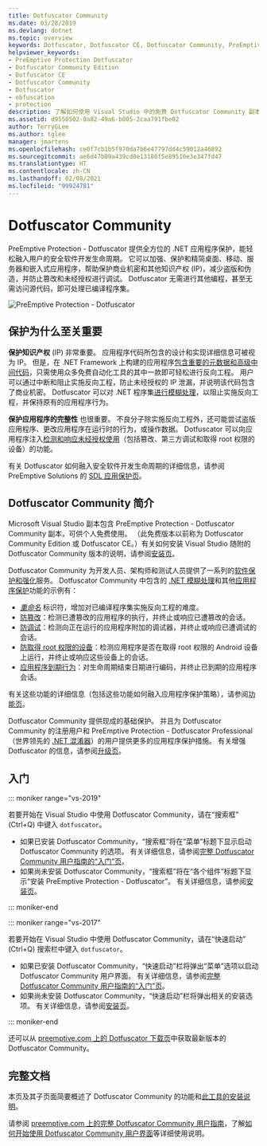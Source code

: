 ```yaml
---
title: Dotfuscator Community
ms.date: 03/28/2019
ms.devlang: dotnet
ms.topic: overview
keywords: Dotfuscator, Dotfuscator CE, Dotfuscator Community, PreEmptive, PreEmptive Solutions, PreEmptive Protection, 保护, 社区版, 模糊处理, .NET, 免费, Visual Studio 2019, Visual Studio 2017, Visual Studio
helpviewer_keywords:
- PreEmptive Protection Dotfuscator
- Dotfuscator Community Edition
- Dotfuscator CE
- Dotfuscator Community
- Dotfuscator
- obfuscation
- protection
description: 了解如何使用 Visual Studio 中的免费 Dotfuscator Community 副本保护 .NET 应用程序。
ms.assetid: d9550502-0a82-49a6-b005-2caa791fbe02
author: TerryGLee
ms.author: tglee
manager: jmartens
ms.openlocfilehash: ce0f7cb1b5f970da7b6e47797dd4c59012a46892
ms.sourcegitcommit: ae6d47b09a439cd0e13180f5e89510e3e347fd47
ms.translationtype: HT
ms.contentlocale: zh-CN
ms.lasthandoff: 02/08/2021
ms.locfileid: "99924781"
---
```

# <a name="dotfuscator-community"></a>Dotfuscator Community

PreEmptive Protection - Dotfuscator 提供全方位的 .NET 应用程序保护，能轻松融入用户的安全软件开发生命周期。
它可以加强、保护和精简桌面、移动、服务器和嵌入式应用程序，帮助保护商业机密和其他知识产权 (IP)，减少盗版和伪造，并防止篡改和未经授权进行调试。
Dotfuscator 无需进行其他编程，甚至无需访问源代码，即可处理已编译程序集。

![PreEmptive Protection - Dotfuscator](media/header.svg)

## <a name="why-protection-matters"></a>保护为什么至关重要

**保护知识产权** (IP) 非常重要。
应用程序代码所包含的设计和实现详细信息可被视为 IP。
但是，在 .NET Framework 上构建的应用程序[包含重要的元数据和高级中间代码][assemblies]，只需使用众多免费自动化工具的其中一款即可轻松进行反向工程。
用户可以通过中断和阻止实施反向工程，防止未经授权的 IP 泄漏，并说明该代码包含了商业机密。
Dotfuscator 可以对 .NET 程序集[进行模糊处理][obfuscation]，以阻止实施反向工程，并保持原有的应用程序行为。

**保护应用程序的完整性** 也很重要。
不良分子除实施反向工程外，还可能尝试盗版应用程序、更改应用程序在运行时的行为，或操作数据。
Dotfuscator 可以向应用程序注入[检测和响应未经授权使用][checks]（包括篡改、第三方调试和取得 root 权限的设备）的功能。

有关 Dotfuscator 如何融入安全软件开发生命周期的详细信息，请参阅 PreEmptive Solutions 的 [SDL 应用保护页][sdl-protection]。

## <a name="about-dotfuscator-community"></a>Dotfuscator Community 简介

Microsoft Visual Studio 副本包含 PreEmptive Protection - Dotfuscator Community 副本，可供个人免费使用。
（此免费版本以前称为 Dotfuscator Community Edition 或 Dotfuscator CE。）有关如何安装 Visual Studio 随附的 Dotfuscator Community 版本的说明，请参阅[安装页][install]。

Dotfuscator Community 为开发人员、架构师和测试人员提供了一系列的[软件保护和强化][software-protection]服务。
Dotfuscator Community 中包含的 [.NET 模糊处理][obfuscation]和其他[应用程序保护][app-protection]功能的示例有：

* *[重命名][renaming]* 标识符，增加对已编译程序集实施反向工程的难度。
* [防篡改][tamper]：检测已遭篡改的应用程序的执行，并终止或响应已遭篡改的会话。
* [防调试][debug]：检测向正在运行的应用程序附加的调试器，并终止或响应已遭调试的会话。
* [防取得 root 权限的设备][root]：检测应用程序是否在取得 root 权限的 Android 设备上运行，并终止或响应这些设备上的会话。
* [应用程序到期行为][shelflife]：对生命周期结束日期进行编码，并终止已到期的应用程序会话。

有关这些功能的详细信息（包括这些功能如何融入应用程序保护策略），请参阅[功能页][capabilities]。

Dotfuscator Community 提供现成的基础保护。
并且为 Dotfuscator Community 的注册用户和 PreEmptive Protection - Dotfuscator Professional（世界领先的 [.NET 混淆器][net-obfuscator]）的用户提供更多的应用程序保护措施。
有关增强 Dotfuscator 的信息，请参阅[升级页][upgrades]。

## <a name="getting-started"></a>入门

::: moniker range="vs-2019"

若要开始在 Visual Studio 中使用 Dotfuscator Community，请在“搜索框” (Ctrl+Q) 中键入 `dotfuscator`。

* 如果已安装 Dotfuscator Community，“搜索框”将在“菜单”标题下显示启动 Dotfuscator Community 的选项。 有关详细信息，请参阅[完整 Dotfuscator Community 用户指南的“入门”页][get-started]。
* 如果尚未安装 Dotfuscator Community，“搜索框”将在“各个组件”标题下显示“安装 PreEmptive Protection - Dotfuscator”。 有关详细信息，请参阅[安装页][install]。

::: moniker-end

::: moniker range="vs-2017"

若要开始在 Visual Studio 中使用 Dotfuscator Community，请在“快速启动” (Ctrl+Q) 搜索栏中键入 `dotfuscator`。

* 如果已安装 Dotfuscator Community，“快速启动”栏将弹出“菜单”选项以启动 Dotfuscator Community 用户界面。 有关详细信息，请参阅[完整 Dotfuscator Community 用户指南的“入门”页][get-started]。
* 如果尚未安装 Dotfuscator Community，“快速启动”栏将弹出相关的安装选项。 有关详细信息，请参阅[安装页][install]。

::: moniker-end

还可以从 [preemptive.com 上的 Dotfuscator 下载页][download]中获取最新版本的 Dotfuscator Community。

## <a name="full-documentation"></a>完整文档

本页及其子页面简要概述了 Dotfuscator Community 的功能和[此工具的安装说明][install]。

请参阅 [preemptive.com 上的完整 Dotfuscator Community 用户指南][full]，了解[如何开始使用 Dotfuscator Community 用户界面][get-started]等详细使用说明。

<!-- Copyright © 2019 PreEmptive Solutions, LLC -->

[assemblies]:  /dotnet/standard/assembly-format
[software-protection]:  https://www.preemptive.com/software-protection
[obfuscation]:  https://www.preemptive.com/obfuscation
[app-protection]:  https://www.preemptive.com/application-protection
[sdl-protection]:  https://www.preemptive.com/solutions/SDL-App-Protection
[net-obfuscator]:  https://www.preemptive.com/products/dotfuscator/overview
[download]:  https://www.preemptive.com/products/dotfuscator/downloads

[install]:  install.md
[capabilities]:  capabilities.md
[upgrades]:  upgrades.md

[get-started]:  https://www.preemptive.com/dotfuscator/ce/docs/help/gui_getstarted.html

[renaming]:  https://www.preemptive.com/dotfuscator/ce/docs/help/obfuscation_renaming.html

[checks]:  https://www.preemptive.com/dotfuscator/ce/docs/help/checks_overview.html
[tamper]:  https://www.preemptive.com/dotfuscator/ce/docs/help/checks_tamper.html
[debug]:  https://www.preemptive.com/dotfuscator/ce/docs/help/checks_debug.html
[root]: https://www.preemptive.com/dotfuscator/ce/docs/help/checks_root.html
[shelflife]:  https://www.preemptive.com/dotfuscator/ce/docs/help/checks_shelflife.html

[full]:  https://www.preemptive.com/dotfuscator/ce/docs/help/index.html

